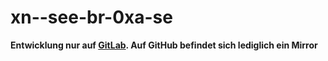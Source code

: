 # xn--see-br-0xa-se

**Entwicklung nur auf [GitLab](https://gitlab.com/ToolboxBodensee/kueche/xn--see-br-0xa-se). Auf GitHub befindet sich lediglich ein Mirror**